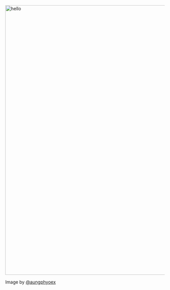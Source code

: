 <img src="https://github.com/aungphyoex/turbo-npn/raw/main/assets/preview.png" width="851" alt="hello">

Image by [@aungphyoex](https://github.com/aungphyoex)
